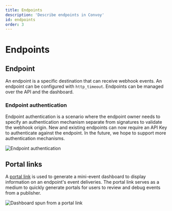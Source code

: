 ```yaml
---
title: Endpoints
description: 'Describe endpoints in Convoy'
id: endpoints
order: 3
---
```


Endpoints
======

## Endpoint

An endpoint is a specific destination that can receive webhook events. An endpoint can be configured with `http_timeout`. Endpoints can be managed over the API and the dashboard.

### Endpoint authentication

Endpoint authentication is a scenario where the endpoint owner needs to specify an authentication mechanism separate from signatures to validate the webhook origin. New and existing endpoints can now require an API Key to authenticate against the endpoint. In the future, we hope to support more authentication mechanisms.

![Endpoint authentication](/docs-assets/endpoint-auth.png)

## Portal links

A [portal link](/docs/manual/portal-link) is used to generate a mini-event dashboard to display information on an endpoint's event deliveries. The portal link serves as a medium to quickly generate portals for users to review and debug events from a publisher.

![Dashboard spun from a portal link](/docs-assets/portal-event-deliveries.png)
